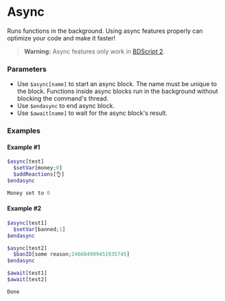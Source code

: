 # Async
Runs functions in the background. Using async features properly can optimize your code and make it faster!
> **Warning:** Async features only work in [BDScript 2](./bdscript2.md).

### Parameters
- Use `$async[name]` to start an async block. The name must be unique to the block. Functions inside async blocks run in the background without blocking the command's thread.
- Use `$endasync` to end async block.
- Use `$await[name]` to wait for the async block's result.

### Examples
#### Example #1
```php
$async[test]
  $setVar[money;0]
  $addReactions[👌]
$endasync

Money set to 0
```

#### Example #2
```php
$async[test1]
  $setVar[banned;1]
$endasync

$async[test2]
  $banID[some reason;246604909451935745]
$endasync

$await[test1]
$await[test2]

Done
```
